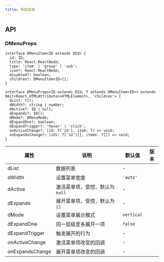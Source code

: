 ```yaml
---
title: 导航菜单
---
```


## API

### DMenuProps

```tsx
interface DMenuItem<ID extends DId> {
  id: ID;
  title: React.ReactNode;
  type: 'item' | 'group' | 'sub';
  icon?: React.ReactNode;
  disabled?: boolean;
  children?: DMenuItem<ID>[];
}

interface DMenuProps<ID extends DId, T extends DMenuItem<ID>> extends Omit<React.HTMLAttributes<HTMLElement>, 'children'> {
  dList: T[];
  dWidth?: string | number;
  dActive?: ID | null;
  dExpands?: ID[];
  dMode?: DMenuMode;
  dExpandOne?: boolean;
  dExpandTrigger?: 'hover' | 'click';
  onActiveChange?: (id: T['id'], item: T) => void;
  onExpandsChange?: (ids: T['id'][], items: T[]) => void;
}
```

<!-- prettier-ignore-start -->
| 属性 | 说明 | 默认值 | 版本 | 
| --- | --- | --- | --- | 
| dList | 数据列表 | - |  |
| dWidth | 设置菜单宽度 | `'auto'` |  |
| dActive | 激活菜单项，受控，默认为 `null` | - |  |
| dExpands | 展开菜单项，受控，默认为 `[]` | - |  |
| dMode | 设置菜单展示模式 | `vertical` |  |
| dExpandOne | 同一层级至多展开一项 | `false` |  |
| dExpandTrigger | 触发展开的行为 | - |  |
| onActiveChange | 激活菜单项改变的回调 | - |  |
| onExpandsChange | 展开菜单项改变的回调 | - |  |
<!-- prettier-ignore-end -->
